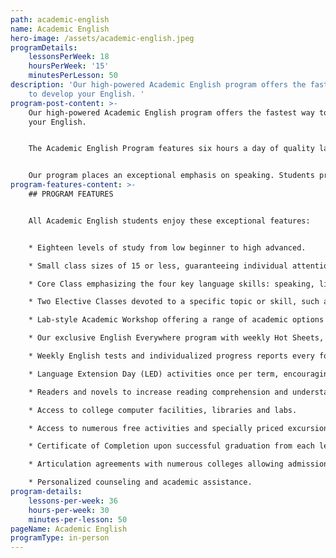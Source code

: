 ```yaml
---
path: academic-english
name: Academic English
hero-image: /assets/academic-english.jpeg
programDetails:
    lessonsPerWeek: 18
    hoursPerWeek: '15'
    minutesPerLesson: 50
description: 'Our high-powered Academic English program offers the fastest way
    to develop your English. '
program-post-content: >-
    Our high-powered Academic English program offers the fastest way to develop
    your English.


    The Academic English Program features six hours a day of quality language instruction, including a core class, your choice of two electives or one premium test preparation class, and a daily academic workshop. Designed for students who plan to transfer to an American college or university, the program is suitable for any student interested in gaining English fluency as quickly as possible.


    Our program places an exceptional emphasis on speaking. Students practice speaking skills frequently in class, receiving regular guidance and correction from their instructor.
program-features-content: >-
    ## PROGRAM FEATURES


    All Academic English students enjoy these exceptional features:


    * Eighteen levels of study from low beginner to high advanced.

    * Small class sizes of 15 or less, guaranteeing individual attention from your teacher.

    * Core Class emphasizing the four key language skills: speaking, listening, reading and writing

    * Two Elective Classes devoted to a specific topic or skill, such as Slang, Business English, American Culture, Public Speaking, Grammar, or Composition. Or take one of our premium Test Preparation classes to prepare for the TOEFL, SAT, or IELTS.

    * Lab-style Academic Workshop offering a range of academic options each week, including Pronunciation Clinics, Conversation Clubs, Homework Labs, Computer Labs, and more.

    * Our exclusive English Everywhere program with weekly Hot Sheets, involving your host family, activity guides and FLS staff in your learning process.

    * Weekly English tests and individualized progress reports every four weeks.

    * Language Extension Day (LED) activities once per term, encouraging students to use English in new settings and contexts.

    * Readers and novels to increase reading comprehension and understanding of American culture (for High Beginner and above).

    * Access to college computer facilities, libraries and labs.

    * Access to numerous free activities and specially priced excursions.

    * Certificate of Completion upon successful graduation from each level.

    * Articulation agreements with numerous colleges allowing admission without a TOEFL score based on completion of the designated FLS level.

    * Personalized counseling and academic assistance.
program-details:
    lessons-per-week: 36
    hours-per-week: 30
    minutes-per-lesson: 50
pageName: Academic English
programType: in-person
---
```

